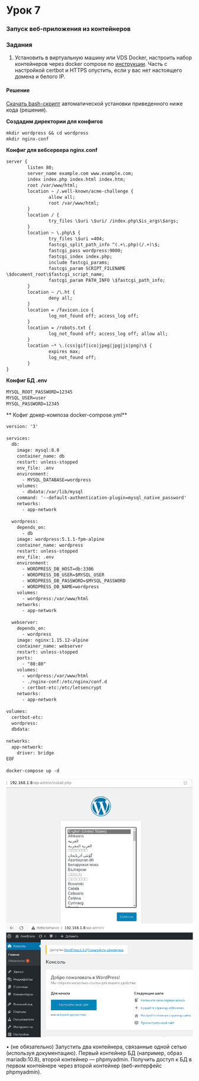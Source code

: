 # Урок 7 

### Запуск веб-приложения из контейнеров

### Задания

1. Установить в виртуальную машину или VDS Docker, настроить набор контейнеров через docker compose по [инструкции](https://www.digitalocean.com/community/tutorials/how-to-install-wordpress-with-docker-compose-ru).
Часть с настройкой certbot и HTTPS опустить, если у вас нет настоящего домена и белого IP.

#### Решение

[Скачать bash-скрипт](https://raw.githubusercontent.com/allseenn/linux/main/07.Tasks/hw07.sh) автоматической установки приведенного ниже кода (решения).

**Создадим директории для конфигов**

```
mkdir wordpress && cd wordpress
mkdir nginx-conf
```

**Конфиг для вебсервера nginx.conf**

```
server {
        listen 80;
        server_name example.com www.example.com;
        index index.php index.html index.htm;
        root /var/www/html;
        location ~ /.well-known/acme-challenge {
                allow all;
                root /var/www/html;
        }
        location / {
                try_files \$uri \$uri/ /index.php\$is_args\$args;
        }
        location ~ \.php\$ {
                try_files \$uri =404;
                fastcgi_split_path_info ^(.+\.php)(/.+)\$;
                fastcgi_pass wordpress:9000;
                fastcgi_index index.php;
                include fastcgi_params;
                fastcgi_param SCRIPT_FILENAME \$document_root\$fastcgi_script_name;
                fastcgi_param PATH_INFO \$fastcgi_path_info;
        }
        location ~ /\.ht {
                deny all;
        }
        location = /favicon.ico {
                log_not_found off; access_log off;
        }
        location = /robots.txt {
                log_not_found off; access_log off; allow all;
        }
        location ~* \.(css|gif|ico|jpeg|jpg|js|png)\$ {
                expires max;
                log_not_found off;
        }
}
```

**Конфиг БД .env**

```
MYSQL_ROOT_PASSWORD=12345
MYSQL_USER=user
MYSQL_PASSWORD=12345
```

** Кофиг докер-композа docker-compose.yml**
```
version: '3'

services:
  db:
    image: mysql:8.0
    container_name: db
    restart: unless-stopped
    env_file: .env
    environment:
      - MYSQL_DATABASE=wordpress
    volumes:
      - dbdata:/var/lib/mysql
    command: '--default-authentication-plugin=mysql_native_password'
    networks:
      - app-network

  wordpress:
    depends_on:
      - db
    image: wordpress:5.1.1-fpm-alpine
    container_name: wordpress
    restart: unless-stopped
    env_file: .env
    environment:
      - WORDPRESS_DB_HOST=db:3306
      - WORDPRESS_DB_USER=$MYSQL_USER
      - WORDPRESS_DB_PASSWORD=$MYSQL_PASSWORD
      - WORDPRESS_DB_NAME=wordpress
    volumes:
      - wordpress:/var/www/html
    networks:
      - app-network

  webserver:
    depends_on:
      - wordpress
    image: nginx:1.15.12-alpine
    container_name: webserver
    restart: unless-stopped
    ports:
      - "80:80"
    volumes:
      - wordpress:/var/www/html
      - ./nginx-conf:/etc/nginx/conf.d
      - certbot-etc:/etc/letsencrypt
    networks:
      - app-network

volumes:
  certbot-etc:
  wordpress:
  dbdata:

networks:
  app-network:
    driver: bridge
EOF

docker-compose up -d
```
<img src=pics/01.png>
<img src=pics/02.png>

• (не обязательно) Запустить два контейнера, связанные одной сетью (используя документацию).
Первый контейнер БД (например, образ mariadb:10.8), второй контейнер — phpmyadmin.
Получить доступ к БД в первом контейнере через второй контейнер (веб-интерфейс phpmyadmin).